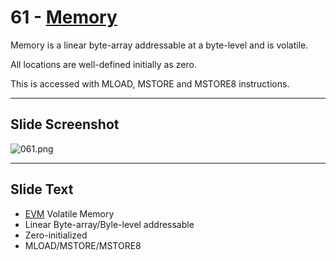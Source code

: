 # 61 - [Memory](Memory.md)

Memory is a linear byte-array addressable at a byte-level and is volatile. 

All locations are well-defined initially as zero. 

This is accessed with MLOAD, MSTORE and MSTORE8 instructions.

___
## Slide Screenshot
![061.png](../../images/1.Ethereum%20101/061.png)
___
## Slide Text
- [EVM](EVM.md) Volatile Memory
- Linear Byte-array/Byle-level addressable
- Zero-initialized
- MLOAD/MSTORE/MSTORE8
 

